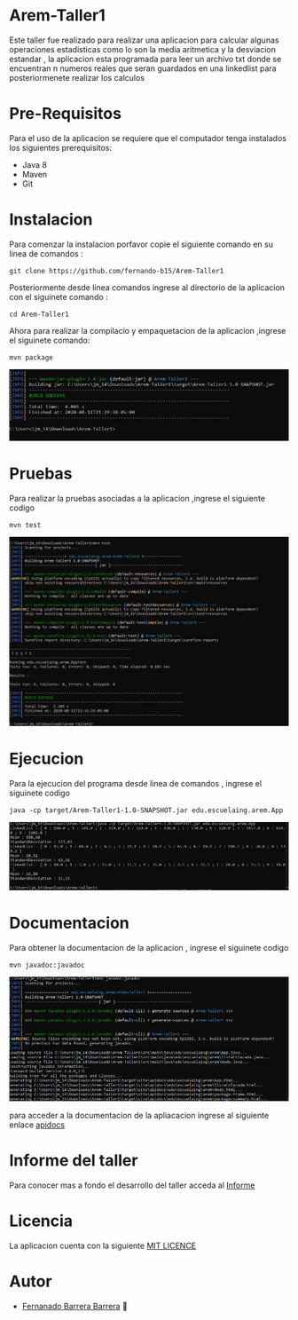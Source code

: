 # Arem-Taller1

Este taller fue realizado para realizar una aplicacion para calcular algunas operaciones estadisticas como lo son la media aritmetica y la desviacion estandar , la aplicacion esta programada para leer un archivo txt donde se encuentran n numeros reales que seran guardados en una linkedlist para posteriormenete realizar los calculos   

# Pre-Requisitos

Para el uso de la aplicacion se requiere que el computador tenga instalados los siguientes prerequisitos:

   * Java 8
   * Maven
   * Git
   
# Instalacion

Para comenzar la instalacion porfavor copie el siguiente comando en su linea de comandos :

~~~
git clone https://github.com/fernando-b15/Arem-Taller1
~~~

Posteriormente desde linea comandos ingrese al directorio de la aplicacion con el siguinete comando :

~~~
cd Arem-Taller1
~~~

Ahora para realizar la compilacio y empaquetacion de la aplicacion ,ingrese el siguinete comando:

~~~
mvn package
~~~

![image1](https://github.com/fernando-b15/Arem-Taller1/blob/master/image/package2.PNG)

# Pruebas

Para realizar la pruebas asociadas a la aplicacion ,ingrese el siguiente codigo

~~~
mvn test
~~~

![image2](https://github.com/fernando-b15/Arem-Taller1/blob/master/image/test1.PNG)

# Ejecucion

Para la ejecucion del programa desde linea de comandos , ingrese el siguinete codigo

~~~
java -cp target/Arem-Taller1-1.0-SNAPSHOT.jar edu.escuelaing.arem.App
~~~

![image3](https://github.com/fernando-b15/Arem-Taller1/blob/master/image/deploy1.PNG)

# Documentacion

Para obtener la documentacion de la aplicacion , ingrese el siguinete codigo

~~~
mvn javadoc:javadoc
~~~

![image4](https://github.com/fernando-b15/Arem-Taller1/blob/master/image/javadoc1.PNG)

para acceder a la documentacion de la apliacacion ingrese al siguiente enlace [apidocs](https://github.com/fernando-b15/Arem-Taller1/tree/master/apidocs) 

# Informe del taller

Para conocer mas a fondo el desarrollo del taller acceda al [Informe](https://github.com/fernando-b15/Arem-Taller1/blob/master/Arem-Taller1.pdf)

# Licencia

La aplicacion cuenta con la siguiente [MIT LICENCE](https://github.com/fernando-b15/Arem-Taller1/blob/master/LICENSE) 

# Autor

   * [Fernanado Barrera Barrera](https://github.com/fernando-b15) :guitar:




  
  
  
